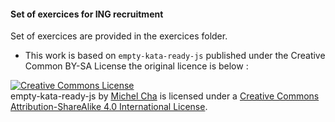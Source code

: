 #### Set of exercices for ING recruitment

Set of exercices are provided in the exercices folder.

* This work is based on `empty-kata-ready-js` published under the Creative Common BY-SA License the original licence is below :

[![Creative Commons License](https://i.creativecommons.org/l/by-sa/4.0/88x31.png)](http://creativecommons.org/licenses/by-sa/4.0/)  
empty-kata-ready-js by [Michel Cha](https://bitbucket.org/mcha/puppet) is licensed under a [Creative Commons Attribution-ShareAlike 4.0 International License](http://creativecommons.org/licenses/by-sa/4.0/).

